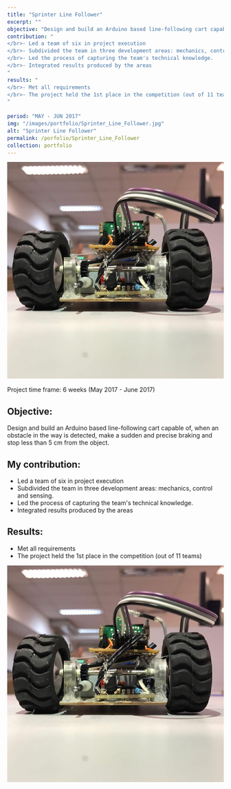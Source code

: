 ```yaml
---
title: "Sprinter Line Follower"
excerpt: ""
objective: "Design and build an Arduino based line-following cart capable of, when an obstacle in the way is detected, make a sudden and precise braking and stop less than 5 cm from the object."
contribution: "
</br>- Led a team of six in project execution
</br>- Subdivided the team in three development areas: mechanics, control and sensing.
</br>- Led the process of capturing the team's technical knowledge.
</br>- Integrated results produced by the areas
"
results: "
</br>- Met all requirements
</br>- The project held the 1st place in the competition (out of 11 teams)
"

period: "MAY - JUN 2017"
img: "/images/portfolio/Sprinter_Line_Follower.jpg"
alt: "Sprinter Line Follower"
permalink: /porfolio/Sprinter_Line_Follower
collection: portfolio
---
```


<img src="/images/portfolio/Sprinter_Line_Follower.jpg"/>

Project time frame: 6 weeks (May 2017 - June 2017)

## Objective:
Design and build an Arduino based line-following cart capable of, when an obstacle in the way is detected, make a sudden and precise braking and stop less than 5 cm from the object.

## My contribution:
- Led a team of six in project execution
- Subdivided the team in three development areas: mechanics, control and sensing.
- Led the process of capturing the team's technical knowledge.
- Integrated results produced by the areas

## Results:
- Met all requirements
- The project held the 1st place in the competition (out of 11 teams)

<img src="/images/portfolio/Sprinter_Line_Follower.jpg"/>